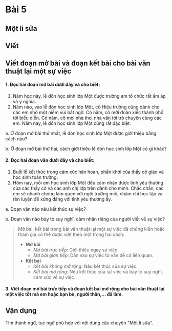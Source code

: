 # Bài 5
## Một li sữa

## Viết
## Viết đoạn mở bài và đoạn kết bài cho bài văn thuật lại một sự việc

#### 1. Đọc hai đoạn mở bài dưới đây và cho biết:
1. Năm học này, lễ đón học sinh lớp Một được trường em tổ chức rất ấm áp và ý nghĩa.
2. Năm nào, vào lễ đón học sinh lớp Một, cô Hiệu trưởng cũng dành cho các em nhỏ một niềm vui bất ngờ. Có năm, cô mời đoàn xiếc thành phố tới biểu diễn. Có năm, cô mời nhà thơ, nhà văn tới trò chuyện cùng các em. Năm nay, lễ đón học sinh lớp Một cũng rất đặc biệt.

a. Ở đoạn mở bài thứ nhất, lễ đón học sinh lớp Một được giới thiệu bằng cách nào?

b. Ở đoạn mở bài thứ hai, cách giới thiệu lễ đón học sinh lớp Một có gì khác?

#### 2. Đọc hai đoạn văn dưới đây và cho biết:
1. Buổi lễ kết thúc trong cảm xúc hân hoan, phấn khởi của thầy cô giáo và học sinh toàn trường.
2. Hôm nay, mỗi em học sinh lớp Một đều cảm nhận được tình yêu thương của các thầy cô và các anh chị lớp trên dành cho mình. Chắc chắn, các em sẽ nhanh chóng làm quen với ngôi trường mới, chăm chỉ học tập và rèn luyện để xứng đáng với tình yêu thương ấy.

a. Đoạn văn nào nêu kết thúc sự việc?

b. Đoạn văn nào bày tỏ suy nghĩ, cảm nhận riêng của người viết về sự việc?

> Mở bài, kết bài trong bài văn thuật lại một sự việc đã chứng kiến hoặc tham gia có thể được viết theo một trong hai cách:
> - **Mở bài**
>   - *Mở bài trực tiếp*: Giới thiệu ngay sự việc.
>   - *Mở bài gián tiếp*: Dẫn vào sự việc từ vấn đề có liên quan.
> - **Kết bài**
>   - *Kết bài không mở rộng*: Nêu kết thúc của sự việc.
>   - *Kết bài mở rộng*: Nêu kết thúc của sự việc và bày tỏ suy nghĩ, cảm xúc về sự việc.

#### 3. Viết đoạn mở bài trực tiếp và đoạn kết bài mở rộng cho bài văn thuật lại một việc tốt mà em hoặc bạn bè, người thân,... đã làm.

## Vận dụng
Tìm thành ngữ, tục ngữ phù hợp với nội dung câu chuyện "Một li sữa".
